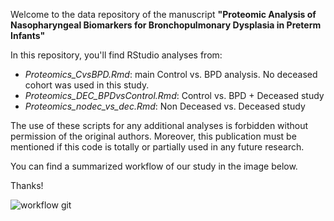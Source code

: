 Welcome to the data repository of the manuscript **"Proteomic Analysis of Nasopharyngeal Biomarkers for Bronchopulmonary Dysplasia in Preterm Infants"**

In this repository, you'll find RStudio analyses from:

+ *Proteomics_CvsBPD.Rmd*: main Control vs. BPD analysis. No deceased cohort was used in this study.
+ *Proteomics_DEC_BPDvsControl.Rmd*: Control vs. BPD + Deceased study
+ *Proteomics_nodec_vs_dec.Rmd*: Non Deceased vs. Deceased study

The use of these scripts for any additional analyses is forbidden without permission of the original authors. Moreover, this publication must be mentioned if this code is totally or partially used in any future research.   

You can find a summarized workflow of our study in the image below.

Thanks!

![workflow git](https://github.com/user-attachments/assets/45e09624-75d9-42e5-88f2-b8ff54952966)
